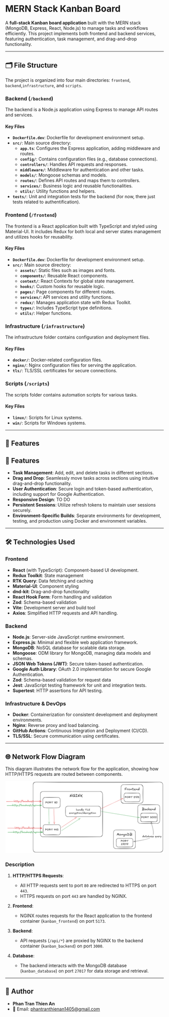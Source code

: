 # MERN Stack Kanban Board

A **full-stack Kanban board application** built with the MERN stack (MongoDB, Express, React, Node.js) to manage tasks and workflows efficiently. This project implements both frontend and backend services, featuring authentication, task management, and drag-and-drop functionality.

---

## 🗂️ File Structure

The project is organized into four main directories: `frontend`, `backend`,`infrastructure`, and `scripts`.

### **Backend** (`/backend`)
The backend is a Node.js application using Express to manage API routes and services.

#### **Key Files**
- **`Dockerfile.dev`**: Dockerfile for development environment setup.
- **`src/`**: Main source directory:
  - **`app.ts`**: Configures the Express application, adding middleware and routes.
  - **`config/`**: Contains configuration files (e.g., database connections).
  - **`controllers/`**: Handles API requests and responses.
  - **`middleware/`**: Middleware for authentication and other tasks.
  - **`models/`**: Mongoose schemas and models.
  - **`routes/`**: Defines API routes and maps them to controllers.
  - **`services/`**: Business logic and reusable functionalities.
  - **`utils/`**: Utility functions and helpers.
- **`tests/`**: Unit and integration tests for the backend (for now, there just tests related to authentification).

### **Frontend** (`/frontend`)
The frontend is a React application built with TypeScript and styled using Material-UI. It includes Redux for both local and server states management and utilizes hooks for reusability.

#### **Key Files**
- **`Dockerfile.dev`**: Dockerfile for development environment setup.
- **`src/`**: Main source directory:
  - **`assets/`**: Static files such as images and fonts.
  - **`components/`**: Reusable React components.
  - **`context/`**: React Contexts for global state management.
  - **`hooks/`**: Custom hooks for reusable logic.
  - **`pages/`**: Page components for different routes.
  - **`services/`**: API services and utility functions.
  - **`redux/`**: Manages application state with Redux Toolkit.
  - **`types/`**: Includes TypeScript type definitions.
  - **`utils/`**: Helper functions.

### **Infrastructure** (`/infrastructure`)
The infrastructure folder contains configuration and deployment files.

#### **Key Files**
- **`docker/`**: Docker-related configuration files.
- **`nginx/`**: Nginx configuration files for serving the application.
- **`tls/`**: TLS/SSL certificates for secure connections.

### **Scripts** (`/scripts`)
The scripts folder contains automation scripts for various tasks.

#### **Key Files**
- **`linux/`**: Scripts for Linux systems.
- **`win/`**: Scripts for Windows systems.

---

## 🚀 Features

## 🚀 Features

- **Task Management**: Add, edit, and delete tasks in different sections.
- **Drag and Drop**: Seamlessly move tasks across sections using intuitive drag-and-drop functionality.
- **User Authentication**: Secure login and token-based authentication, including support for Google Authentication.
- **Responsive Design**: TO DO
- **Persistent Sessions**: Utilize refresh tokens to maintain user sessions securely.
- **Environment-Specific Builds**: Separate environments for development, testing, and production using Docker and environment variables.

---

## 🛠️ Technologies Used

### **Frontend**
- **React** (with TypeScript): Component-based UI development.
- **Redux Toolkit**: State management
- **RTK Query**: Data fetching and caching
- **Material-UI**: Component styling
- **dnd-kit**: Drag-and-drop functionality
- **React Hook Form**: Form handling and validation
- **Zod**: Schema-based validation
- **Vite**: Development server and build tool
- **Axios**: Simplified HTTP requests and API handling.

### **Backend**
- **Node.js**: Server-side JavaScript runtime environment.
- **Express.js**: Minimal and flexible web application framework.
- **MongoDB**: NoSQL database for scalable data storage.
- **Mongoose**: ODM library for MongoDB, managing data models and schemas.
- **JSON Web Tokens (JWT)**: Secure token-based authentication.
- **Google Auth Library**: OAuth 2.0 implementation for secure Google Authentication.
- **Zod**: Schema-based validation for request data
- **Jest**: JavaScript testing framework for unit and integration tests.
- **Supertest**: HTTP assertions for API testing.

### **Infrastructure & DevOps**
- **Docker**: Containerization for consistent development and deployment environments.
- **Nginx**: Reverse proxy and load balancing.
- **GitHub Actions**: Continuous Integration and Deployment (CI/CD).
- **TLS/SSL**: Secure communication using certificates.

---

## 🌐 Network Flow Diagram

This diagram illustrates the network flow for the application, showing how HTTP/HTTPS requests are routed between components.

![Network Flow Diagram](image-3.png)

### Description
1. **HTTP/HTTPS Requests**:
   - All HTTP requests sent to port `80` are redirected to HTTPS on port `443`.
   - HTTPS requests on port `443` are handled by NGINX.

2. **Frontend**:
   - NGINX routes requests for the React application to the frontend container (`kanban_frontend`) on port `5173`.

3. **Backend**:
   - API requests (`/api/*`) are proxied by NGINX to the backend container (`kanban_backend`) on port `3000`.

4. **Database**:
   - The backend interacts with the MongoDB database (`kanban_database`) on port `27017` for data storage and retrieval.

---

## 👤 Author

- **Phan Tran Thien An**
- 📧 Email: [phantranthienan1405@gmail.com](mailto:phantranthienan1405@gmail.com)
